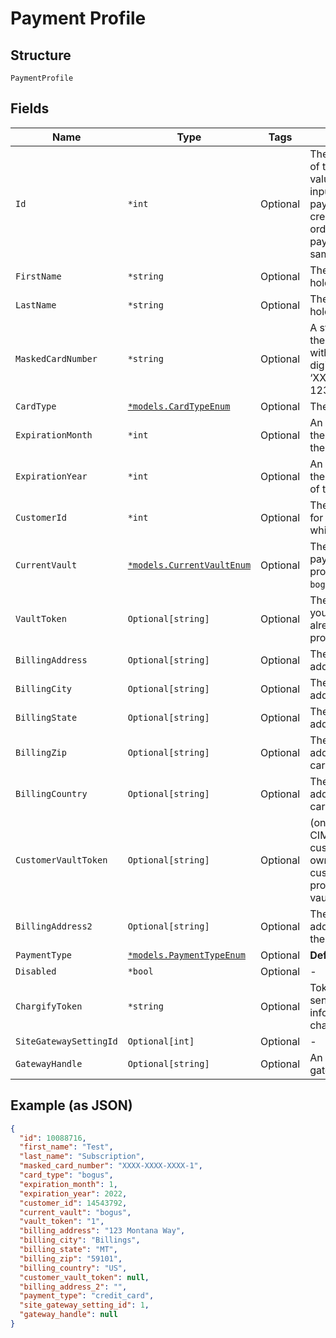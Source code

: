 
# Payment Profile

## Structure

`PaymentProfile`

## Fields

| Name | Type | Tags | Description |
|  --- | --- | --- | --- |
| `Id` | `*int` | Optional | The Chargify-assigned ID of the stored card. This value can be used as an input to payment_profile_id when creating a subscription, in order to re-use a stored payment profile for the same customer. |
| `FirstName` | `*string` | Optional | The first name of the card holder. |
| `LastName` | `*string` | Optional | The last name of the card holder. |
| `MaskedCardNumber` | `*string` | Optional | A string representation of the credit card number with all but the last 4 digits masked with X’s (i.e. ‘XXXX-XXXX-XXXX-1234’). |
| `CardType` | [`*models.CardTypeEnum`](card-type-enum.md) | Optional | The type of card used. |
| `ExpirationMonth` | `*int` | Optional | An integer representing the expiration month of the card(1 – 12). |
| `ExpirationYear` | `*int` | Optional | An integer representing the 4-digit expiration year of the card(i.e. ‘2012’). |
| `CustomerId` | `*int` | Optional | The Chargify-assigned id for the customer record to which the card belongs. |
| `CurrentVault` | [`*models.CurrentVaultEnum`](current-vault-enum.md) | Optional | The vault that stores the payment profile with the provided `vault_token`. Use `bogus` for testing. |
| `VaultToken` | `Optional[string]` | Optional | The “token” provided by your vault storage for an already stored payment profile. |
| `BillingAddress` | `Optional[string]` | Optional | The current billing street address for the card. |
| `BillingCity` | `Optional[string]` | Optional | The current billing address city for the card. |
| `BillingState` | `Optional[string]` | Optional | The current billing address state for the card. |
| `BillingZip` | `Optional[string]` | Optional | The current billing address zip code for the card. |
| `BillingCountry` | `Optional[string]` | Optional | The current billing address country for the card. |
| `CustomerVaultToken` | `Optional[string]` | Optional | (only for Authorize.Net CIM storage): the customerProfileId for the owner of the customerPaymentProfileId provided as the vault_token. |
| `BillingAddress2` | `Optional[string]` | Optional | The current billing street address, second line, for the card. |
| `PaymentType` | [`*models.PaymentTypeEnum`](payment-type-enum.md) | Optional | **Default**: `"credit_card"` |
| `Disabled` | `*bool` | Optional | - |
| `ChargifyToken` | `*string` | Optional | Token received after sending billing informations using chargify.js. |
| `SiteGatewaySettingId` | `Optional[int]` | Optional | - |
| `GatewayHandle` | `Optional[string]` | Optional | An identifier of connected gateway. |

## Example (as JSON)

```json
{
  "id": 10088716,
  "first_name": "Test",
  "last_name": "Subscription",
  "masked_card_number": "XXXX-XXXX-XXXX-1",
  "card_type": "bogus",
  "expiration_month": 1,
  "expiration_year": 2022,
  "customer_id": 14543792,
  "current_vault": "bogus",
  "vault_token": "1",
  "billing_address": "123 Montana Way",
  "billing_city": "Billings",
  "billing_state": "MT",
  "billing_zip": "59101",
  "billing_country": "US",
  "customer_vault_token": null,
  "billing_address_2": "",
  "payment_type": "credit_card",
  "site_gateway_setting_id": 1,
  "gateway_handle": null
}
```

